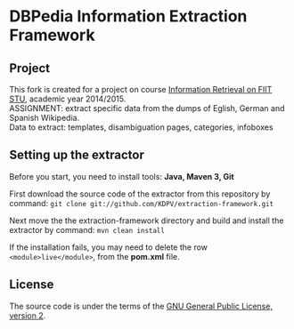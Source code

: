 # DBPedia Information Extraction Framework

## Project

This fork is created for a project on course [Information Retrieval on FIIT STU](http://vi.ikt.ui.sav.sk), academic year 2014/2015.  
ASSIGNMENT: extract specific data from the dumps of Eglish, German and Spanish Wikipedia.  
Data to extract: templates, disambiguation pages, categories, infoboxes  
  
## Setting up the extractor  
  
Before you start, you need to install tools: **Java, Maven 3, Git**  
  
First download the source code of the extractor from this repository by command: `git clone git://github.com/KDPV/extraction-framework.git`  
  
Next move the the extraction-framework directory and build and install the extractor by command: `mvn clean install`  
  
If the installation fails, you may need to delete the row `<module>live</module>`, from the **pom.xml** file.


## License

The source code is under the terms of the [GNU General Public License, version 2](http://www.gnu.org/licenses/gpl-2.0.html).

